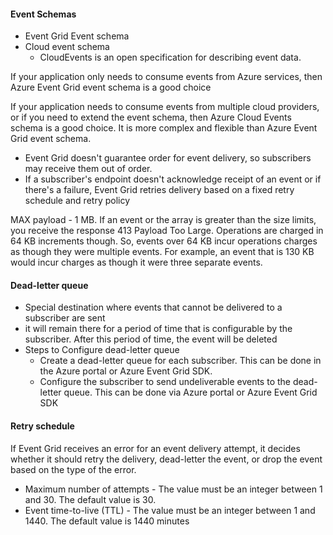#### Event Schemas
- Event Grid Event schema
- Cloud event schema
  - CloudEvents is an open specification for describing event data.

If your  application   only needs to consume events from Azure services, then Azure Event Grid event schema is a good choice

If your  application   needs to consume events from multiple cloud providers, or if you need to extend the event schema, then Azure Cloud Events schema is a good choice. It is more complex and flexible than Azure Event Grid event schema.

- Event Grid doesn't guarantee order for event delivery, so subscribers may receive them out of order.
- If a subscriber's endpoint doesn't acknowledge receipt of an event or if there's a failure, Event Grid retries delivery based on a fixed retry schedule and retry policy




MAX payload - 1 MB.
If an event or the array is greater than the size limits, you receive the response 413 Payload Too Large. Operations are charged in 64 KB increments though. So, events over 64 KB incur operations charges as though they were multiple events. For example, an event that is 130 KB would incur charges as though it were three separate events.


####  Dead-letter queue
- Special destination where events that cannot be delivered to a subscriber are sent
-  it will remain there for a period of time that is configurable by the subscriber. After this period of time, the event will be deleted
-  Steps to Configure dead-letter queue
    -  Create a dead-letter queue for each subscriber. This can be done in the Azure portal or Azure Event Grid SDK.
    -  Configure the subscriber to send undeliverable events to the dead-letter queue. This can be done via Azure portal or Azure Event Grid SDK


#### Retry schedule
If Event Grid receives an error for an event delivery attempt, it decides whether it should retry the delivery, dead-letter the event, or drop the event based on the type of the error.

- Maximum number of attempts - The value must be an integer between 1 and 30. The default value is 30.
- Event time-to-live (TTL) - The value must be an integer between 1 and 1440. The default value is 1440 minutes
